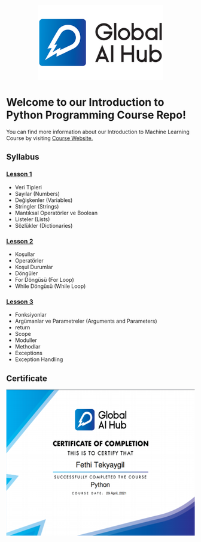 <div align="center">
    <img src="images/logo.png" height=200px>
</div>

# Welcome to our Introduction to Python Programming Course Repo!

You can find more information about our Introduction to Machine Learning Course by visiting [Course Website.](https://globalaihub.com/courses/introduction-to-python-turkish/lessons/python-kursuna-hosgeldiniz/)

## Syllabus

### [Lesson 1](https://github.com/gaih/introduction_to_python_v2/blob/master/Introduction%20to%20Python%20-%20Day%201.ipynb)
- Veri Tipleri
- Sayılar (Numbers)
- Değişkenler (Variables)
- Stringler (Strings)
- Mantıksal Operatörler ve Boolean
- Listeler (Lists)
- Sözlükler (Dictionaries)


### [Lesson 2](https://github.com/gaih/introduction_to_python_v2/blob/master/Introduction%20to%20Python%20-%20Day%202.ipynb)
- Koşullar
- Operatörler
- Koşul Durumlar
- Döngüler
- For Döngüsü (For Loop)
- While Döngüsü (While Loop)


### [Lesson 3](https://github.com/gaih/introduction_to_python_v2/blob/master/Introduction%20to%20Python%20-%20Day%203.ipynb)
- Fonksiyonlar
- Argümanlar ve Parametreler (Arguments and Parameters)
- return
- Scope
- Moduller
- Methodlar
- Exceptions
- Exception Handling



## Certificate
![](images/certifi.png)




